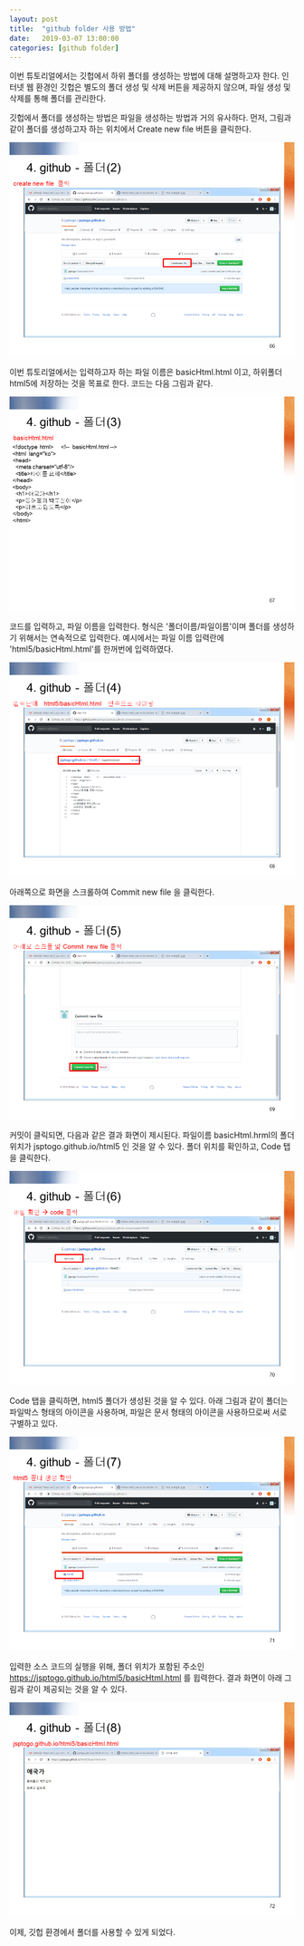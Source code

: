 ```yaml
---
layout: post
title:  "github folder 사용 방법"
date:   2019-03-07 13:00:00 
categories: [github folder]
---
```


이번 튜토리얼에서는 깃헙에서 하위 폴더를 생성하는 방법에 대해 설명하고자 한다. 인터넷 웹 환경인 깃헙은 별도의 폴더 생성 및 삭제 버튼을 제공하지 않으며, 파일 생성 및 삭제를 통해 폴더를 관리한다.

깃헙에서 폴더를 생성하는 방법은 파일을 생성하는 방법과 거의 유사하다.  먼저, 그림과 같이 폴더를 생성하고자 하는 위치에서 Create new file 버튼을 클릭한다. 

![Screen githubfolder2](https://raw.githubusercontent.com/javaroadmap/javaroadmap.github.io/master/static/img/_posts/githubfolder/githubfolder2.png "Screen githubfolder2")

이번 튜토리얼에서는 입력하고자 하는 파일 이름은 basicHtml.html 이고, 하위폴더 html5에 저장하는 것을 목표로 한다. 코드는 다음 그림과 같다.

![Screen githubfolder3](https://raw.githubusercontent.com/javaroadmap/javaroadmap.github.io/master/static/img/_posts/githubfolder/githubfolder3.png "Screen githubfolder3")

코드를 입력하고, 파일 이름을 입력한다. 형식은  '폴더이름/파일이름'이며 폴더를 생성하기 위해서는 연속적으로 입력한다. 예시에서는 파일 이름 입력란에 'html5/basicHtml.html'를 한꺼번에 입력하였다. 
 
![Screen githubfolder4](https://raw.githubusercontent.com/javaroadmap/javaroadmap.github.io/master/static/img/_posts/githubfolder/githubfolder4.png "Screen githubfolder4")

아래쪽으로 화면을 스크롤하여 Commit new file 을 클릭한다.
 
![Screen githubfolder5](https://raw.githubusercontent.com/javaroadmap/javaroadmap.github.io/master/static/img/_posts/githubfolder/githubfolder5.png "Screen githubfolder5")

커밋이 클릭되면, 다음과 같은 결과 화면이 제시된다. 파일이름 basicHtml.hrml의 폴더 위치가 jsptogo.github.io/html5 인 것을 알 수 있다. 폴더 위치를 확인하고, Code 탭을 클릭한다.

![Screen githubfolder6](https://raw.githubusercontent.com/javaroadmap/javaroadmap.github.io/master/static/img/_posts/githubfolder/githubfolder6.png "Screen githubfolder6")

Code 탭을 클릭하면, html5 폴더가 생성된 것을 알 수 있다. 아래 그림과 같이 폴더는 파일박스 형태의 아이콘을 사용하며, 파일은 문서 형태의 아이콘을 사용하므로써 서로 구별하고 있다.  

![Screen githubfolder7](https://raw.githubusercontent.com/javaroadmap/javaroadmap.github.io/master/static/img/_posts/githubfolder/githubfolder7.png "Screen githubfolder7")

입력한 소스 코드의 실행을 위해, 폴더 위치가 포함된 주소인 https://jsptogo.github.io/html5/basicHtml.html 를 윕력한다. 결과 화면이 아래 그림과 같이 제공되는 것을 알 수 있다.

![Screen githubfolder8](https://raw.githubusercontent.com/javaroadmap/javaroadmap.github.io/master/static/img/_posts/githubfolder/githubfolder8.png "Screen githubfolder8")

이제, 깃헙 환경에서 폴더를 사용할 수 있게 되었다.
